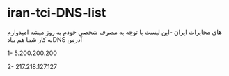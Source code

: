 # iran-tci-DNS-list
 های مخابرات ایران -این لیست با توجه به مصرف شخصی خودم به روز میشه امیدوارم به کار شما هم بیادDNS آدرس 
	
1-	5.200.200.200


2-	217.218.127.127
